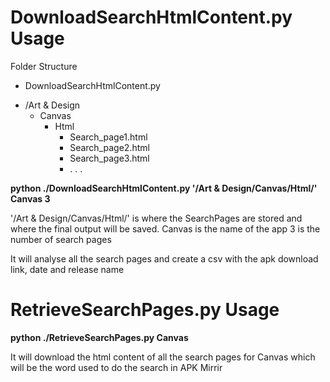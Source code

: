 
<h1>DownloadSearchHtmlContent.py Usage</h1>

Folder Structure
- DownloadSearchHtmlContent.py
+ /Art & Design
  + Canvas
     + Html
     	- Search_page1.html
     	- Search_page2.html
     	- Search_page3.html
     	- . . .



<b>python ./DownloadSearchHtmlContent.py '/Art & Design/Canvas/Html/' Canvas 3</b>

'/Art & Design/Canvas/Html/' is where the SearchPages are stored and where the final output will be saved.
Canvas is the name of the app
3 is the number of search pages

It will analyse all the search pages and create a csv with the apk download link, date and release name


<h1>RetrieveSearchPages.py Usage</h1>

<b>python ./RetrieveSearchPages.py  Canvas</b>

It will download the html content of all the search pages for Canvas which will be the word used to do the search in APK Mirrir
